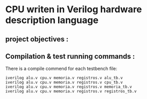 # CPU writen in Verilog hardware description language

## project objectives :

## Compilation & test running commands :
There is a compile commend for each testbench file:
```
iverilog alu.v cpu.v memoria.v registros.v alu_tb.v
iverilog alu.v cpu.v memoria.v registros.v cpu_tb.v
iverilog alu.v cpu.v memoria.v registros.v memoria_tb.v
iverilog alu.v cpu.v memoria.v registros.v registros_tb.v
```